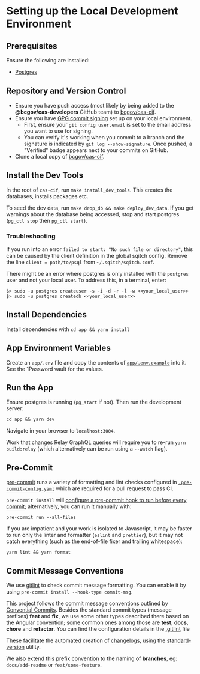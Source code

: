 # Setting up the Local Development Environment

## Prerequisites

Ensure the following are installed:

- [Postgres](https://www.postgresql.org/)

## Repository and Version Control

- Ensure you have push access (most likely by being added to the **@bcgov/cas-developers** GitHub team) to [bcgov/cas-cif](https://github.com/bcgov/cas-cif).
- Ensure you have [GPG commit signing](https://docs.github.com/en/github/authenticating-to-github/signing-commits) set up on your local environment.
  - First, ensure your `git config user.email` is set to the email address you want to use for signing.
  - You can verify it's working when you commit to a branch and the signature is indicated by `git log --show-signature`. Once pushed, a "Verified" badge appears next to your commits on GitHub.
- Clone a local copy of [bcgov/cas-cif](https://github.com/bcgov/cas-cif).

## Install the Dev Tools

In the root of `cas-cif`, run `make install_dev_tools`. This creates the databases, installs packages etc.

To seed the dev data, run `make drop_db && make deploy_dev_data`. If you get warnings about the database being accessed, stop and start postgres (`pg_ctl stop` then `pg_ctl start`).

### Troubleshooting

If you run into an error `failed to start: "No such file or directory"`, this can be caused by the client definition in the global sqitch config. Remove the line `client = path/to/psql` from `~/.sqitch/sqitch.conf`.

There might be an error where postgres is only installed with the `postgres` user and not your local user.
To address this, in a terminal, enter:

```
$> sudo -u postgres createuser -s -i -d -r -l -w <<your_local_user>>
$> sudo -u postgres createdb <<your_local_user>>
```

## Install Dependencies

Install dependencies with `cd app && yarn install`

## App Environment Variables

Create an `app/.env` file and copy the contents of [`app/.env.example`](../app/.env.example) into it. See the 1Password vault for the values.

## Run the App

Ensure postgres is running (`pg_start` if not). Then run the development server:

```
cd app && yarn dev
```

Navigate in your browser to `localhost:3004`.

Work that changes Relay GraphQL queries will require you to re-run `yarn build:relay` (which alternatively can be run using a `--watch` flag).

## Pre-Commit

[pre-commit](https://pre-commit.com/) runs a variety of formatting and lint checks configured in [`.pre-commit-config.yaml`](../.pre-commit-config.yaml) which are required for a pull request to pass CI.

`pre-commit install` will [configure a pre-commit hook to run before every commit](https://pre-commit.com/#usage); alternatively, you can run it manually with:

```
pre-commit run --all-files
```

If you are impatient and your work is isolated to Javascript, it may be faster to run only the linter and formatter (`eslint` and `prettier`), but it may not catch everything (such as the end-of-file fixer and trailing whitespace):

```
yarn lint && yarn format
```

## Commit Message Conventions

We use [gitlint](https://jorisroovers.com/gitlint/) to check commit message formatting. You can enable it by using `pre-commit install --hook-type commit-msg`.

This project follows the commit message conventions outlined by [Convential Commits](https://www.conventionalcommits.org/). Besides the standard commit types (message prefixes) **feat** and **fix**, we use some other types described there based on the Angular convention; some common ones among those are **test**, **docs**, **chore** and **refactor**. You can find the configuration details in the [.gitlint](../gitlint) file

These facilitate the automated creation of [changelogs](../CHANGELOG.md), using the [standard-version](https://github.com/conventional-changelog/standard-version) utility.

We also extend this prefix convention to the naming of **branches**, eg: `docs/add-readme` or `feat/some-feature`.
